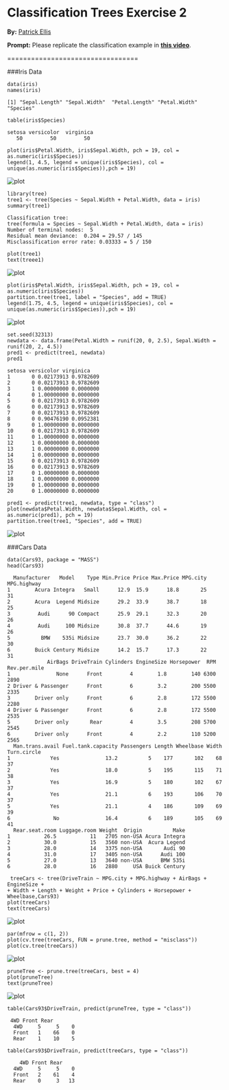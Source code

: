 Classification Trees Exercise 2 
================================

**By:** [Patrick Ellis](http://patellis.wordpress.com/)

**Prompt:** Please replicate the classification example in **[this video](https://www.youtube.com/watch?v=kdUVUINpFmI)**.

=================================

###Iris Data

```{r}
data(iris)
names(iris)
```

```
[1] "Sepal.Length" "Sepal.Width"  "Petal.Length" "Petal.Width"  "Species"
```

```{r}
table(iris$Species)
```

```
setosa versicolor  virginica 
   50         50         50 
```

```{r}
plot(iris$Petal.Width, iris$Sepal.Width, pch = 19, col = as.numeric(iris$Species))
legend(1, 4.5, legend = unique(iris$Species), col = unique(as.numeric(iris$Species)),pch = 19)
```

![plot](http://patellis.files.wordpress.com/2014/03/rplot.png)


```{r}
library(tree)
tree1 <- tree(Species ~ Sepal.Width + Petal.Width, data = iris)
summary(tree1)
```

```
Classification tree:
tree(formula = Species ~ Sepal.Width + Petal.Width, data = iris)
Number of terminal nodes:  5 
Residual mean deviance:  0.204 = 29.57 / 145 
Misclassification error rate: 0.03333 = 5 / 150 
```

```{r}
plot(tree1)
text(treee1)
```

![plot](http://patellis.files.wordpress.com/2014/03/rplot02.png)


```{r}
plot(iris$Petal.Width, iris$Sepal.Width, pch = 19, col = as.numeric(iris$Species))
partition.tree(tree1, label = "Species", add = TRUE)
legend(1.75, 4.5, legend = unique(iris$Species), col = unique(as.numeric(iris$Species)),pch = 19)
```

![plot](http://patellis.files.wordpress.com/2014/03/rplot03.png)

```{r}
set.seed(32313)
newdata <- data.frame(Petal.Width = runif(20, 0, 2.5), Sepal.Width = runif(20, 2, 4.5))
pred1 <- predict(tree1, newdata)
pred1
```

```
setosa versicolor virginica
1       0 0.02173913 0.9782609
2       0 0.02173913 0.9782609
3       1 0.00000000 0.0000000
4       0 1.00000000 0.0000000
5       0 0.02173913 0.9782609
6       0 0.02173913 0.9782609
7       0 0.02173913 0.9782609
8       0 0.90476190 0.0952381
9       0 1.00000000 0.0000000
10      0 0.02173913 0.9782609
11      0 1.00000000 0.0000000
12      1 0.00000000 0.0000000
13      1 0.00000000 0.0000000
14      1 0.00000000 0.0000000
15      0 0.02173913 0.9782609
16      0 0.02173913 0.9782609
17      0 1.00000000 0.0000000
18      1 0.00000000 0.0000000
19      0 1.00000000 0.0000000
20      0 1.00000000 0.0000000
```

```{r}
pred1 <- predict(tree1, newdata, type = "class")
plot(newdata$Petal.Width, newdata$Sepal.Width, col = as.numeric(pred1), pch = 19)
partition.tree(tree1, "Species", add = TRUE)
```

![plot](http://patellis.files.wordpress.com/2014/03/rplot04.png)

###Cars Data

```{r}
data(Cars93, package = "MASS")
head(Cars93)
```

```
  Manufacturer   Model    Type Min.Price Price Max.Price MPG.city MPG.highway
1        Acura Integra   Small      12.9  15.9      18.8       25          31
2        Acura  Legend Midsize      29.2  33.9      38.7       18          25
3         Audi      90 Compact      25.9  29.1      32.3       20          26
4         Audi     100 Midsize      30.8  37.7      44.6       19          26
5          BMW    535i Midsize      23.7  30.0      36.2       22          30
6        Buick Century Midsize      14.2  15.7      17.3       22          31
             AirBags DriveTrain Cylinders EngineSize Horsepower  RPM Rev.per.mile
1               None      Front         4        1.8        140 6300         2890
2 Driver & Passenger      Front         6        3.2        200 5500         2335
3        Driver only      Front         6        2.8        172 5500         2280
4 Driver & Passenger      Front         6        2.8        172 5500         2535
5        Driver only       Rear         4        3.5        208 5700         2545
6        Driver only      Front         4        2.2        110 5200         2565
  Man.trans.avail Fuel.tank.capacity Passengers Length Wheelbase Width Turn.circle
1             Yes               13.2          5    177       102    68          37
2             Yes               18.0          5    195       115    71          38
3             Yes               16.9          5    180       102    67          37
4             Yes               21.1          6    193       106    70          37
5             Yes               21.1          4    186       109    69          39
6              No               16.4          6    189       105    69          41
  Rear.seat.room Luggage.room Weight  Origin          Make
1           26.5           11   2705 non-USA Acura Integra
2           30.0           15   3560 non-USA  Acura Legend
3           28.0           14   3375 non-USA       Audi 90
4           31.0           17   3405 non-USA      Audi 100
5           27.0           13   3640 non-USA      BMW 535i
6           28.0           16   2880     USA Buick Century
```

```{r}
 treeCars <- tree(DriveTrain ~ MPG.city + MPG.highway + AirBags + EngineSize + 
+ Width + Length + Weight + Price + Cylinders + Horsepower + Wheelbase,Cars93)
plot(treeCars)
text(treeCars)
```

![plot](http://patellis.files.wordpress.com/2014/03/rplot05.png)

```{r}
par(mfrow = c(1, 2))
plot(cv.tree(treeCars, FUN = prune.tree, method = "misclass"))
plot(cv.tree(treeCars))
```

![plot](http://patellis.files.wordpress.com/2014/03/rplot07.png)

```{r}
pruneTree <- prune.tree(treeCars, best = 4)
plot(pruneTree)
text(pruneTree)
```

![plot](http://patellis.files.wordpress.com/2014/03/rplot08.png)

```{r}
table(Cars93$DriveTrain, predict(pruneTree, type = "class"))
```

```
 4WD Front Rear
  4WD     5     5    0
  Front   1    66    0
  Rear    1    10    5
```

```{r}
table(Cars93$DriveTrain, predict(treeCars, type = "class"))
```

```
    4WD Front Rear
  4WD     5     5    0
  Front   2    61    4
  Rear    0     3   13
```
